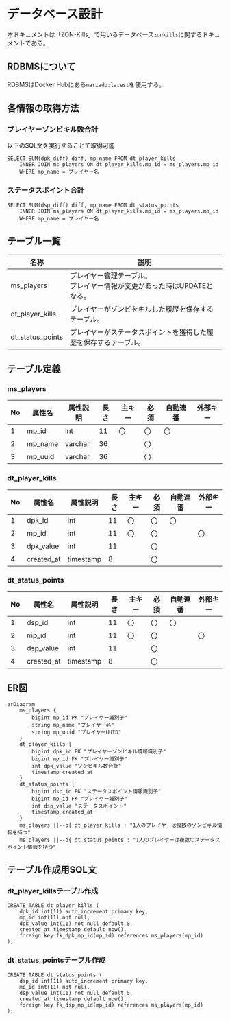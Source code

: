 # データベース設計
本ドキュメントは「ZON-Kills」で用いるデータベース`zonkills`に関するドキュメントである。

## RDBMSについて
RDBMSはDocker Hubにある`mariadb:latest`を使用する。

## 各情報の取得方法
### プレイヤーゾンビキル数合計
以下のSQL文を実行することで取得可能
```
SELECT SUM(dpk_diff) diff, mp_name FROM dt_player_kills      
    INNER JOIN ms_players ON dt_player_kills.mp_id = ms_players.mp_id
    WHERE mp_name = プレイヤー名
```

### ステータスポイント合計
```
SELECT SUM(dsp_diff) diff, mp_name FROM dt_status_points 
    INNER JOIN ms_players ON dt_player_kills.mp_id = ms_players.mp_id
    WHERE mp_name = プレイヤー名
```

## テーブル一覧

| 名称             | 説明                                         | 
| ---------------- |--------------------------------------------| 
| ms_players       | プレイヤー管理テーブル。<br>プレイヤー情報が変更があった時はUPDATEとなる。 | 
| dt_player_kills  | プレイヤーがゾンビをキルした履歴を保存するテーブル。                 | 
| dt_status_points | プレイヤーがステータスポイントを獲得した履歴を保存するテーブル。           | 

## テーブル定義
### ms_players

| No  | 属性名  | 属性説明 | 長さ | 主キー | 必須 | 自動連番 | 外部キー | 
| --- | ------- | -------- | ---- | ------ | ---- | -------- | -------- | 
| 1   | mp_id   | int      | 11   | 〇     | 〇   | 〇       |          | 
| 2   | mp_name | varchar  | 36   |        | 〇   |          |          | 
| 3   | mp_uuid | varchar  | 36   |        | 〇   |          |          | 

### dt_player_kills

| No | 属性名        | 属性説明  | 長さ | 主キー | 必須 | 自動連番 | 外部キー | 
|----|------------| --------- | ---- | ----- | ---- | -------- | ------- | 
| 1  | dpk_id     | int       | 11   | 〇    | 〇   | 〇       |         | 
| 2  | mp_id      | int       | 11   | 〇    | 〇   |          | 〇      |
| 3  | dpk_value  | int       | 11   |        | 〇   |          |          | 
| 4  | created_at | timestamp | 8    |       | 〇   |          |         | 


### dt_status_points

| No  | 属性名        | 属性説明  | 長さ | 主キー | 必須 | 自動連番 | 外部キー | 
| --- |------------| --------- | ---- | ------ | ---- | -------- | -------- | 
| 1   | dsp_id     | int       | 11   | 〇     | 〇   | 〇       |          | 
| 2   | mp_id      | int       | 11   | 〇     | 〇   |          | 〇       | 
| 3   | dsp_value  | int       | 11   |        | 〇   |          |          | 
| 4   | created_at | timestamp | 8    |        | 〇   |          |          | 

## ER図
```mermaid
erDiagram
    ms_players {
        bigint mp_id PK "プレイヤー識別子"
        string mp_name "プレイヤー名"
        string mp_uuid "プレイヤーUUID"
    }
    dt_player_kills {
        bigint dpk_id PK "プレイヤーゾンビキル情報識別子"
        bigint mp_id FK "プレイヤー識別子"
        int dpk_value "ゾンビキル数合計"
        timestamp created_at
    }
    dt_status_points {
        bigint dsp_id PK "ステータスポイント情報識別子"
        bigint mp_id FK "プレイヤー識別子"
        int dsp_value "ステータスポイント"
        timestamp created_at
    }
    ms_players ||--o{ dt_player_kills : "1人のプレイヤーは複数のゾンビキル情報を持つ"
    ms_players ||--o{ dt_status_points : "1人のプレイヤーは複数のステータスポイント情報を持つ"
```

## テーブル作成用SQL文
### dt_player_killsテーブル作成
```
CREATE TABLE dt_player_kills (
	dpk_id int(11) auto_increment primary key,
	mp_id int(11) not null,
	dpk_value int(11) not null default 0,
	created_at timestamp default now(),
	foreign key fk_dpk_mp_id(mp_id) references ms_players(mp_id)
);
```

### dt_status_pointsテーブル作成
```
CREATE TABLE dt_status_points (
	dsp_id int(11) auto_increment primary key,
	mp_id int(11) not null,
	dsp_value int(11) not null default 0,
	created_at timestamp default now(),
	foreign key fk_dsp_mp_id(mp_id) references ms_players(mp_id)
);
```